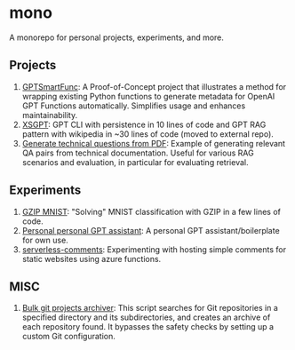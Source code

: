 # mono

A monorepo for personal projects, experiments, and more.

## Projects

1. [GPTSmartFunc](./python/gptsmartfunc): A Proof-of-Concept project that illustrates a method for wrapping existing Python functions to generate metadata for OpenAI GPT Functions automatically. Simplifies usage and enhances maintainability.
1. [XSGPT](https://github.com/Jakob-98/xsgpt): GPT CLI with persistence in 10 lines of code and GPT RAG pattern with wikipedia in ~30 lines of code (moved to external repo). 
1. [Generate technical questions from PDF](./python/LLM_and_prompts/technical_qa_generator_from_pdf.py): Example of generating relevant QA pairs from technical documentation. Useful for various RAG scenarios and evaluation, in particular for evaluating retrieval.

## Experiments

1. [GZIP MNIST](./python/gzip_mnist/mnist_gzip.ipynb): "Solving" MNIST classification with GZIP in a few lines of code.
1. [Personal personal GPT assistant](./python/search_project/): A personal GPT assistant/boilerplate for own use.
1. [serverless-comments](./azure/serverless-comments/): Experimenting with hosting simple comments for static websites using azure functions.

## MISC

1. [Bulk git projects archiver](./python/archiving/): This script searches for Git repositories in a specified directory and its subdirectories, and creates an archive of each repository found. It bypasses the safety checks by setting up a custom Git configuration.